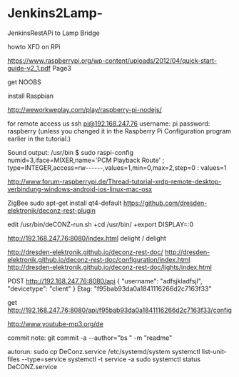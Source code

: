 # Jenkins2Lamp-
JenkinsRestAPi to Lamp Bridge

howto XFD on RPi

https://www.raspberrypi.org/wp-content/uploads/2012/04/quick-start-guide-v2_1.pdf
Page3

get NOOBS

install Raspbian

http://weworkweplay.com/play/raspberry-pi-nodejs/

for remote access us 
ssh pi@192.168.247.76
username: pi
password: raspberry (unless you changed it in the Raspberry Pi Configuration program earlier in the tutorial.)

Sound output:
/usr/bin $ sudo raspi-config
numid=3,iface=MIXER,name='PCM Playback Route'
  ; type=INTEGER,access=rw------,values=1,min=0,max=2,step=0
  : values=1

http://www.forum-raspberrypi.de/Thread-tutorial-xrdp-remote-desktop-verbindung-windows-android-ios-linux-mac-osx

ZigBee
sudo apt-get install qt4-default 
https://github.com/dresden-elektronik/deconz-rest-plugin


edit /usr/bin/deCONZ-run.sh
+cd /usr/bin/
+export DISPLAY=:0


http://192.168.247.76:8080/index.html
delight / delight


http://dresden-elektronik.github.io/deconz-rest-doc/
http://dresden-elektronik.github.io/deconz-rest-doc/configuration/index.html
http://dresden-elektronik.github.io/deconz-rest-doc/lights/index.html

POST http://192.168.247.76:8080/api
{
    "username": "adfsjkladfsjl",
    "devicetype": "client"
}
Etag: "f95bab93da0a1841116266d2c7163f33"

get http://192.168.247.76:8080/api/f95bab93da0a1841116266d2c7163f33/config

http://www.youtube-mp3.org/de

commit note:
git commit -a  --author="bs <email>" -m "readme"


autorun:
sudo cp DeConz.service /etc/systemd/system
 systemctl list-unit-files --type=service
   systemctl -t service -a
 sudo systemctl status DeCONZ.service



